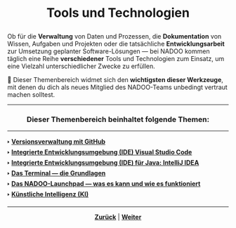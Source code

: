 # <p align="center">Tools und Technologien</p>

Ob für die **Verwaltung** von Daten und Prozessen, die **Dokumentation** von Wissen, Aufgaben und Projekten oder die tatsächliche **Entwicklungsarbeit** zur Umsetzung geplanter Software-Lösungen — bei NADOO kommen täglich eine Reihe **verschiedener** Tools und Technologien zum Einsatz, um eine Vielzahl unterschiedlicher Zwecke zu erfüllen.

👀 Dieser Themenbereich widmet sich den **wichtigsten dieser Werkzeuge**, mit denen du dich als neues Mitglied des NADOO-Teams unbedingt vertraut machen solltest.

---

### <p align="center">Dieser Themenbereich beinhaltet folgende Themen:</p>

---

🢒  [**Versionsverwaltung mit GitHub**](/docs/04-tools/01-github/README.md) <br>
🢒  [**Integrierte Entwicklungsumgebung (IDE) Visual Studio Code**](/docs/04-tools/02-vscode/README.md) <br>
🢒  [**Integrierte Entwicklungsumgebung (IDE) für Java: IntelliJ IDEA**](/docs/04-tools/03-intellij/README.md) <br>
🢒  [**Das Terminal — die Grundlagen**](/docs/04-tools/04-terminal/README.md) <br>
🢒  [**Das NADOO-Launchpad — was es kann und wie es funktioniert**](/docs/04-tools/05-launchpad/README.md) <br>
🢒  [**Künstliche Intelligenz (KI)**](/docs/04-tools/06-ki/README.md) <br>

---

<p align="center">
<a href="/docs/04-meetings/04-33er/README.md"><strong>Zurück</strong></a> | 
<a href="/docs/04-tools/01-github/README.md"><strong>Weiter</strong></a>
</p>


